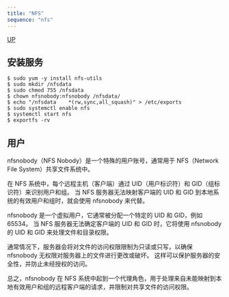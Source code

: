 ```yaml
---
title: "NFS"
sequence: "nfs"
---
```


[UP](/linux.html)


## 安装服务

```text
$ sudo yum -y install nfs-utils
$ sudo mkdir /nfsdata
$ sudo chmod 755 /nfsdata
$ chown nfsnobody:nfsnobody /nfsdata/
$ echo "/nfsdata    *(rw,sync,all_squash)" > /etc/exports
$ sudo systemctl enable nfs
$ systemctl start nfs
$ exportfs -rv
```

## 用户

nfsnobody（NFS Nobody）是一个特殊的用户账号，通常用于 NFS（Network File System）共享文件系统中。

在 NFS 系统中，每个远程主机（客户端）通过 UID（用户标识符）和 GID（组标识符）来识别用户和组。
当 NFS 服务器无法映射客户端的 UID 和 GID 到本地系统的有效用户和组时，就会使用 nfsnobody 来代替。

nfsnobody 是一个虚拟用户，它通常被分配一个特定的 UID 和 GID，例如 65534。
当 NFS 服务器无法确定客户端的 UID 和 GID 时，它将使用 nfsnobody 的 UID 和 GID 来处理文件和目录权限。

通常情况下，服务器会将对文件的访问权限限制为只读或只写，以确保 nfsnobody 无权限对服务器上的文件进行更改或破坏。
这样可以保护服务器的安全性，并防止未经授权的访问。

总之，nfsnobody 在 NFS 系统中起到一个代理角色，用于处理来自未能映射到本地有效用户和组的远程客户端的请求，并限制对共享文件的访问权限。
